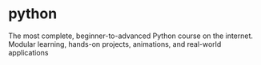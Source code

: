 # python
The most complete, beginner-to-advanced Python course on the internet. Modular learning, hands-on projects, animations, and real-world applications 
